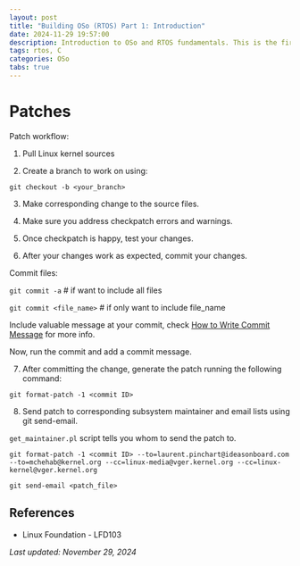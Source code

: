 ```yaml
---
layout: post
title: "Building OSo (RTOS) Part 1: Introduction"
date: 2024-11-29 19:57:00
description: Introduction to OSo and RTOS fundamentals. This is the first post about my journey creating a Real-Time Operating System from scratch.
tags: rtos, C
categories: OSo
tabs: true
---
```


# Patches

Patch workflow:

1. Pull Linux kernel sources

2. Create a branch to work on using:

`git checkout -b <your_branch>`

3. Make corresponding change to the source files.

4. Make sure you address checkpatch errors and warnings.

5. Once checkpatch is happy, test your changes.

6. After your changes work as expected, commit your changes.

Commit files:

`git commit -a` # if want to include all files

`git commit <file_name>` # if only want to include file_name

Include valuable message at your commit, check [How to Write Commit Message](https://cbea.ms/git-commit/)
for more info.

Now, run the commit and add a commit message.

7. After committing the change, generate the patch running the following command:

`git format-patch -1 <commit ID>`

8. Send patch to corresponding subsystem maintainer and email lists using
   git send-email.

`get_maintainer.pl` script tells you whom to send the patch to.

`git format-patch -1 <commit ID> --to=laurent.pinchart@ideasonboard.com --to=mchehab@kernel.org --cc=linux-media@vger.kernel.org --cc=linux-kernel@vger.kernel.org`

`git send-email <patch_file>`

## References

- Linux Foundation - LFD103

_Last updated: November 29, 2024_
